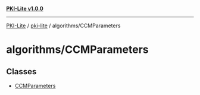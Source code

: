 [**PKI-Lite v1.0.0**](../../../README.md)

---

[PKI-Lite](../../../README.md) / [pki-lite](../../README.md) / algorithms/CCMParameters

# algorithms/CCMParameters

## Classes

- [CCMParameters](classes/CCMParameters.md)

